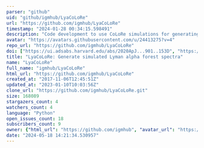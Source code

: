 ```yaml
---
parser: "github"
uid: "github/igmhub/LyaCoLoRe"
url: "https://github.com/igmhub/LyaCoLoRe"
timestamp: "2024-01-28 00:34:15.598491"
description: "Code development to use CoLoRe simulations for generating simulated Lyman alpha forest spectra"
avatar: "https://avatars.githubusercontent.com/u/24413275?v=4"
repo_url: "https://github.com/igmhub/LyaCoLoRe"
doi: ["https://ui.adsabs.harvard.edu/abs/2020ApJ...901..153D", "https://ui.adsabs.harvard.edu/abs/2020JCAP...03..068F", "https://ui.adsabs.harvard.edu/abs/2023ascl.soft12005F/abstract"]
title: "LyaCoLoRe: Generate simulated Lyman alpha forest spectra"
name: "LyaCoLoRe"
full_name: "igmhub/LyaCoLoRe"
html_url: "https://github.com/igmhub/LyaCoLoRe"
created_at: "2017-11-06T12:45:51Z"
updated_at: "2023-01-10T10:03:56Z"
clone_url: "https://github.com/igmhub/LyaCoLoRe.git"
size: 168089
stargazers_count: 4
watchers_count: 4
language: "Python"
open_issues_count: 18
subscribers_count: 9
owner: {"html_url": "https://github.com/igmhub", "avatar_url": "https://avatars.githubusercontent.com/u/24413275?v=4", "login": "igmhub", "type": "Organization"}
date: "2024-05-18 14:21:34.530957"
---
```

